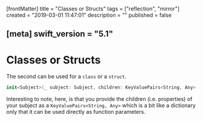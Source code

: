 [frontMatter]
title = "Classes or Structs"
tags = ["reflection", "mirror"]
created = "2019-03-01 11:47:01"
description = ""
published = false

[meta]
swift_version = "5.1"
---

# Classes or Structs

The second can be used for a `class` or a `struct`.

``` Swift
init<Subject>(_ subject: Subject, children: KeyValuePairs<String, Any>, displayStyle: Mirror.DisplayStyle? = nil, ancestorRepresentation: Mirror.AncestorRepresentation = .generated)
```

Interesting to note, here, is that you provide the children (i.e.
properties) of your subject as a `KeyValuePairs<String, Any>` which is a bit like
a dictionary only that it can be used directly as function parameters.
